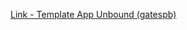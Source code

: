 [Link - Template App Unbound (gatespb)](https://github.com/gatespb/zabbix_templates/tree/master/templates/Unbound)
